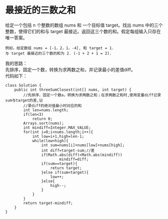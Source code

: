 # 最接近的三数之和
给定一个包括 n 个整数的数组 nums 和 一个目标值 target。找出 nums 中的三个整数，使得它们的和与 target 最接近。返回这三个数的和。假定每组输入只存在唯一答案。
  
    例如，给定数组 nums = [-1，2，1，-4], 和 target = 1.  
    与 target 最接近的三个数的和为 2. (-1 + 2 + 1 = 2).  

我的思路：  
先排序，固定一个数，转换为求两数之和，并记录最小的差值diff。  
代码如下：  
```
class Solution {
    public int threeSumClosest(int[] nums, int target) {
        //先排序，固定一个数a，转换为求两数之和；在求两数之和时,使用变量diff记录sum与target的差,记         
        //录diff的绝对值最小时对应的和
        int len=nums.length;
        if(len<3)
            return 0;
        Arrays.sort(nums);
        int mindiff=Integer.MAX_VALUE;
        for(int i=0;i<nums.length;i++){
            int low=i+1,high=len-1;
            while(low<high){
                int sum=nums[i]+nums[low]+nums[high];
                int diff=target-sum;//差
                if(Math.abs(diff)<Math.abs(mindiff))
                        mindiff=diff;
                if(sum==target){
                    return target;
                }else if(sum<target){
                    low++;
                }else{
                    high--;
                }
            }
        }
        return target-mindiff;
    }
}
```